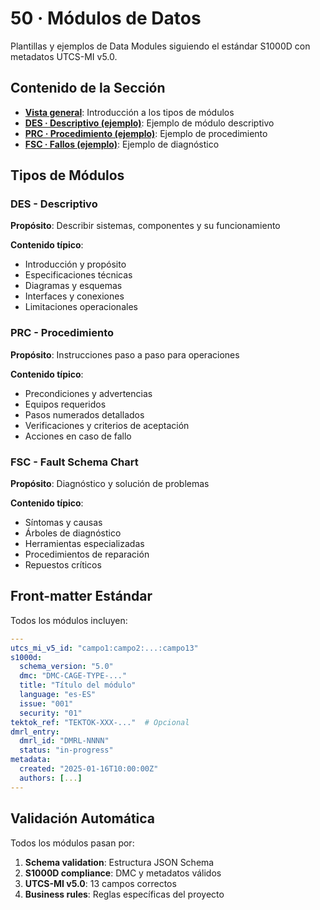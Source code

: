 # 50 · Módulos de Datos

Plantillas y ejemplos de Data Modules siguiendo el estándar S1000D con metadatos UTCS-MI v5.0.

## Contenido de la Sección

- **[Vista general](vista-general.md)**: Introducción a los tipos de módulos
- **[DES · Descriptivo (ejemplo)](des-descriptivo-ejemplo.md)**: Ejemplo de módulo descriptivo
- **[PRC · Procedimiento (ejemplo)](prc-procedimiento-ejemplo.md)**: Ejemplo de procedimiento
- **[FSC · Fallos (ejemplo)](fsc-fallos-ejemplo.md)**: Ejemplo de diagnóstico

## Tipos de Módulos

### DES - Descriptivo
**Propósito**: Describir sistemas, componentes y su funcionamiento

**Contenido típico**:
- Introducción y propósito
- Especificaciones técnicas  
- Diagramas y esquemas
- Interfaces y conexiones
- Limitaciones operacionales

### PRC - Procedimiento  
**Propósito**: Instrucciones paso a paso para operaciones

**Contenido típico**:
- Precondiciones y advertencias
- Equipos requeridos
- Pasos numerados detallados
- Verificaciones y criterios de aceptación
- Acciones en caso de fallo

### FSC - Fault Schema Chart
**Propósito**: Diagnóstico y solución de problemas

**Contenido típico**:
- Síntomas y causas
- Árboles de diagnóstico
- Herramientas especializadas
- Procedimientos de reparación
- Repuestos críticos

## Front-matter Estándar

Todos los módulos incluyen:

```yaml
---
utcs_mi_v5_id: "campo1:campo2:...:campo13"
s1000d:
  schema_version: "5.0"
  dmc: "DMC-CAGE-TYPE-..."
  title: "Título del módulo"
  language: "es-ES"
  issue: "001"
  security: "01"
tektok_ref: "TEKTOK-XXX-..."  # Opcional
dmrl_entry:
  dmrl_id: "DMRL-NNNN"
  status: "in-progress"
metadata:
  created: "2025-01-16T10:00:00Z"
  authors: [...]
---
```

## Validación Automática

Todos los módulos pasan por:

1. **Schema validation**: Estructura JSON Schema
2. **S1000D compliance**: DMC y metadatos válidos
3. **UTCS-MI v5.0**: 13 campos correctos
4. **Business rules**: Reglas específicas del proyecto